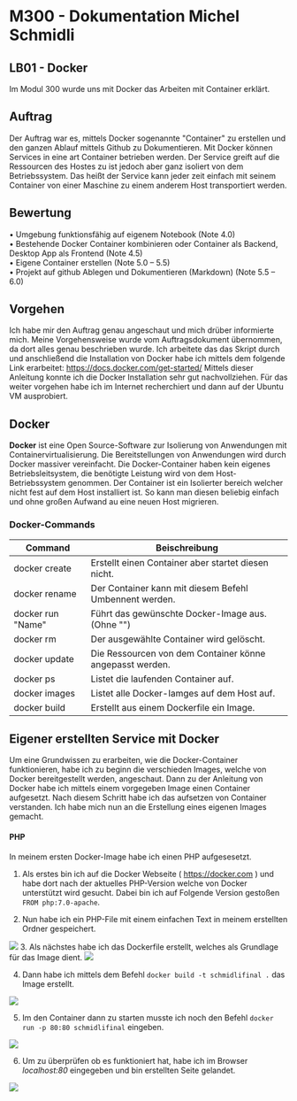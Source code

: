 # M300 - Dokumentation Michel Schmidli
  ## LB01 - Docker
Im Modul 300 wurde uns mit Docker das Arbeiten mit Container erklärt.

## Auftrag

Der Auftrag war es,  mittels Docker sogenannte "Container" zu erstellen und den ganzen Ablauf mittels Github zu Dokumentieren. Mit Docker können Services in eine art Container betrieben werden. Der Service greift auf die Ressourcen des Hostes zu ist jedoch aber ganz isoliert von dem Betriebssystem. Das heißt der Service kann jeder zeit einfach mit seinem Container von einer Maschine zu einem anderem Host transportiert werden.


## Bewertung

• Umgebung funktionsfähig auf eigenem Notebook (Note 4.0)  
• Bestehende Docker Container kombinieren oder Container als Backend, Desktop App als Frontend (Note 4.5)  
• Eigene Container erstellen (Note 5.0 – 5.5)  
• Projekt auf github Ablegen und Dokumentieren (Markdown) (Note 5.5 – 6.0)

## Vorgehen

Ich habe mir den Auftrag genau angeschaut und mich drüber informierte mich. Meine Vorgehensweise wurde vom Auftragsdokument übernommen, da dort alles genau beschrieben wurde. Ich arbeitete das das Skript durch und anschließend die Installation von Docker habe ich mittels dem folgende Link erarbeitet: 
https://docs.docker.com/get-started/
Mittels dieser Anleitung konnte ich die Docker Installation sehr gut nachvollziehen. Für das weiter vorgehen habe ich im Internet recherchiert und dann auf der Ubuntu VM ausprobiert.

## Docker

**Docker**  ist eine Open Source-Software zur Isolierung von Anwendungen mit Containervirtualisierung.
Die Bereitstellungen von Anwendungen wird durch Docker massiver vereinfacht. Die Docker-Container haben kein eigenes Betriebsleitsystem, die benötigte Leistung wird von dem Host-Betriebssystem genommen. Der Container ist ein Isolierter bereich welcher nicht fest auf dem Host installiert ist. So kann man diesen beliebig einfach und ohne großen Aufwand au eine neuen Host migrieren. 


### Docker-Commands
| Command | Beischreibung |
|--|--|
|docker create| Erstellt einen Container aber startet diesen nicht. |
|	docker rename| Der Container kann mit diesem Befehl Umbennent werden. |
| docker run "Name" | Führt das gewünschte Docker-Image aus. (Ohne "") |
| docker rm | Der ausgewählte Container wird gelöscht. |
| docker update | Die Ressourcen von dem Container könne angepasst werden. |
| docker ps | Listet die laufenden Container auf. |
| docker images | Listet alle Docker-Iamges auf dem Host auf. |
| docker build | Erstellt aus einem Dockerfile ein Image. |

## Eigener erstellten Service mit Docker

Um eine Grundwissen zu erarbeiten, wie die Docker-Container funktionieren, habe ich zu beginn die verschieden Images, welche von Docker bereitgestellt werden, angeschaut. Dann zu der Anleitung von Docker habe ich mittels einem vorgegeben Image einen Container aufgesetzt. Nach diesem Schritt habe ich das aufsetzen von Container verstanden. 
Ich habe mich nun an die Erstellung eines eigenen Images gemacht. 

 #### PHP
 
 In meinem ersten Docker-Image habe ich einen PHP aufgesesetzt.
 
 1. Als erstes bin ich auf die Docker Webseite ( https://docker.com ) und habe dort nach der aktuelles PHP-Version welche von Docker unterstützt wird gesucht. Dabei bin ich auf Folgende Version gestoßen `FROM php:7.0-apache`.

 2. Nun habe ich ein PHP-File mit einem einfachen Text in meinem erstellten Ordner gespeichert. 

 ![](https://perrone.myqnapcloud.com:450/share.cgi/PHPFilemitText_Schmidli.PNG?ssid=02YbC2K&fid=02YbC2K&path=%2F&filename=PHPFilemitText_Schmidli.PNG&openfolder=normal&ep=)
 3. Als nächstes habe ich das Dockerfile erstellt, welches als Grundlage für das Image dient.
 ![](https://perrone.myqnapcloud.com:450/share.cgi/PHPdockerfile_Schmidli.PNG?ssid=02YbC2K&fid=02YbC2K&path=%2F&filename=PHPdockerfile_Schmidli.PNG&openfolder=normal&ep=)

 4. Dann habe ich mittels dem Befehl `docker build -t schmidlifinal .` das Image erstellt.

![](https://perrone.myqnapcloud.com:450/share.cgi/AusDockerfileImageerstellen.PNG?ssid=02YbC2K&fid=02YbC2K&path=%2F&filename=AusDockerfileImageerstellen.PNG&openfolder=normal&ep=)
 
 5. Im den Container dann zu starten musste ich noch den Befehl `docker run -p 80:80 schmidlifinal` eingeben.

 ![](https://perrone.myqnapcloud.com:450/share.cgi/Dockerfielrun_Schmidli.PNG?ssid=02YbC2K&fid=02YbC2K&path=%2F&filename=Dockerfielrun_Schmidli.PNG&openfolder=normal&ep=)
 
 6. Um zu überprüfen ob es funktioniert hat, habe ich im Browser *localhost:80* eingegeben und bin erstellten Seite gelandet.

![](https://perrone.myqnapcloud.com:450/share.cgi/Localhost80_Schmidli.PNG?ssid=02YbC2K&fid=02YbC2K&path=%2F&filename=Localhost80_Schmidli.PNG&openfolder=normal&ep=)
<!--stackedit_data:
eyJoaXN0b3J5IjpbMTM5NjQ2Mzg4NiwtMjA0OTIxNjQyMSwtMT
k1MTU4MDU4MywxMTM5ODk4NzU4LDExMDc3MzQ0NjgsLTEyNTQz
MjIwNTgsLTk2MzU0MTMwMCwyMDMwMTAxNjg4LDEwNTIxMDIyND
YsMTQ3MjcwMDUwOSw2MzIzMjc0NDMsMTA5MDkzMjg4MSwtMTEx
OTMzNDM1OCwtNzk3MjU0MDY2LC0xNzMyNTA1ODgyLC0xNTc3OT
c1NDYxLC0yNTI1ODI5NzAsMTczMjc4MzI1OCwxNzMyNzgzMjU4
LDE4NTQ5MjgyMzldfQ==
-->